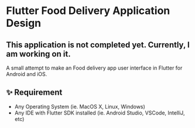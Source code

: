 # Flutter Food Delivery Application Design

## This application is not completed yet. Currently, I am working on it. 
A small attempt to make an Food delivery app user interface in Flutter for Android and iOS.

## ✨ Requirement
* Any Operating System (ie. MacOS X, Linux, Windows)
* Any IDE with Flutter SDK installed (ie.  Android Studio, VSCode, IntelliJ, etc)




